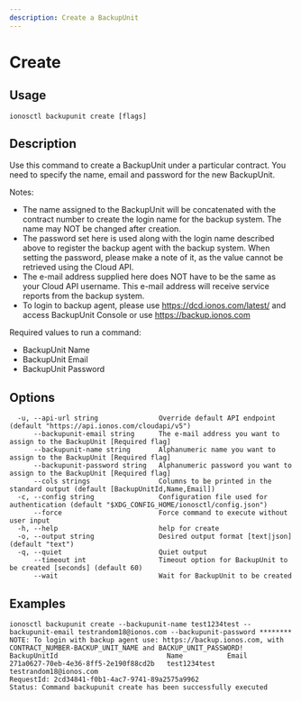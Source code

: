 ```yaml
---
description: Create a BackupUnit
---
```


# Create

## Usage

```text
ionosctl backupunit create [flags]
```

## Description

Use this command to create a BackupUnit under a particular contract. You need to specify the name, email and password for the new BackupUnit.

Notes:

* The name assigned to the BackupUnit will be concatenated with the contract number to create the login name for the backup system. The name may NOT be changed after creation.
* The password set here is used along with the login name described above to register the backup agent with the backup system. When setting the password, please make a note of it, as the value cannot be retrieved using the Cloud API.
* The e-mail address supplied here does NOT have to be the same as your Cloud API username. This e-mail address will receive service reports from the backup system.
* To login to backup agent, please use https://dcd.ionos.com/latest/ and access BackupUnit Console or use https://backup.ionos.com

Required values to run a command:

* BackupUnit Name
* BackupUnit Email
* BackupUnit Password

## Options

```text
  -u, --api-url string               Override default API endpoint (default "https://api.ionos.com/cloudapi/v5")
      --backupunit-email string      The e-mail address you want to assign to the BackupUnit [Required flag]
      --backupunit-name string       Alphanumeric name you want to assign to the BackupUnit [Required flag]
      --backupunit-password string   Alphanumeric password you want to assign to the BackupUnit [Required flag]
      --cols strings                 Columns to be printed in the standard output (default [BackupUnitId,Name,Email])
  -c, --config string                Configuration file used for authentication (default "$XDG_CONFIG_HOME/ionosctl/config.json")
      --force                        Force command to execute without user input
  -h, --help                         help for create
  -o, --output string                Desired output format [text|json] (default "text")
  -q, --quiet                        Quiet output
      --timeout int                  Timeout option for BackupUnit to be created [seconds] (default 60)
      --wait                         Wait for BackupUnit to be created
```

## Examples

```text
ionosctl backupunit create --backupunit-name test1234test --backupunit-email testrandom18@ionos.com --backupunit-password ********
NOTE: To login with backup agent use: https://backup.ionos.com, with CONTRACT_NUMBER-BACKUP_UNIT_NAME and BACKUP_UNIT_PASSWORD!
BackupUnitId                           Name           Email
271a0627-70eb-4e36-8ff5-2e190f88cd2b   test1234test   testrandom18@ionos.com
RequestId: 2cd34841-f0b1-4ac7-9741-89a2575a9962
Status: Command backupunit create has been successfully executed
```

